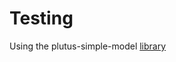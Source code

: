 # Testing

Using the plutus-simple-model [library](https://github.com/mlabs-haskell/plutus-simple-model)
